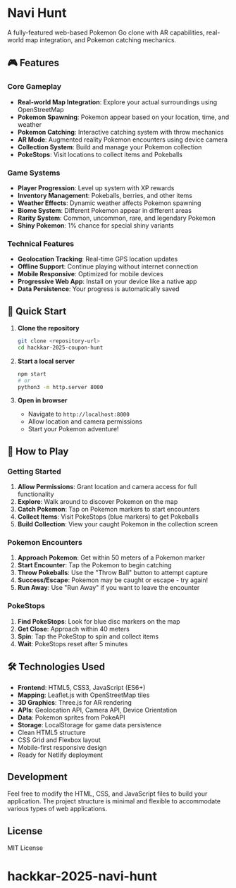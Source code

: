 # Navi Hunt

A fully-featured web-based Pokemon Go clone with AR capabilities, real-world map integration, and Pokemon catching mechanics.

## 🎮 Features

### Core Gameplay
- **Real-world Map Integration**: Explore your actual surroundings using OpenStreetMap
- **Pokemon Spawning**: Pokemon appear based on your location, time, and weather
- **Pokemon Catching**: Interactive catching system with throw mechanics
- **AR Mode**: Augmented reality Pokemon encounters using device camera
- **Collection System**: Build and manage your Pokemon collection
- **PokeStops**: Visit locations to collect items and Pokeballs

### Game Systems
- **Player Progression**: Level up system with XP rewards
- **Inventory Management**: Pokeballs, berries, and other items
- **Weather Effects**: Dynamic weather affects Pokemon spawning
- **Biome System**: Different Pokemon appear in different areas
- **Rarity System**: Common, uncommon, rare, and legendary Pokemon
- **Shiny Pokemon**: 1% chance for special shiny variants

### Technical Features
- **Geolocation Tracking**: Real-time GPS location updates
- **Offline Support**: Continue playing without internet connection
- **Mobile Responsive**: Optimized for mobile devices
- **Progressive Web App**: Install on your device like a native app
- **Data Persistence**: Your progress is automatically saved

## 🚀 Quick Start

1. **Clone the repository**
   ```bash
   git clone <repository-url>
   cd hackkar-2025-coupon-hunt
   ```

2. **Start a local server**
   ```bash
   npm start
   # or
   python3 -m http.server 8000
   ```

3. **Open in browser**
   - Navigate to `http://localhost:8000`
   - Allow location and camera permissions
   - Start your Pokemon adventure!

## 🎯 How to Play

### Getting Started
1. **Allow Permissions**: Grant location and camera access for full functionality
2. **Explore**: Walk around to discover Pokemon on the map
3. **Catch Pokemon**: Tap on Pokemon markers to start encounters
4. **Collect Items**: Visit PokeStops (blue markers) to get Pokeballs
5. **Build Collection**: View your caught Pokemon in the collection screen

### Pokemon Encounters
1. **Approach Pokemon**: Get within 50 meters of a Pokemon marker
2. **Start Encounter**: Tap the Pokemon to begin catching
3. **Throw Pokeballs**: Use the "Throw Ball" button to attempt capture
4. **Success/Escape**: Pokemon may be caught or escape - try again!
5. **Run Away**: Use "Run Away" if you want to leave the encounter

### PokeStops
1. **Find PokeStops**: Look for blue disc markers on the map
2. **Get Close**: Approach within 40 meters
3. **Spin**: Tap the PokeStop to spin and collect items
4. **Wait**: PokeStops reset after 5 minutes

## 🛠️ Technologies Used

- **Frontend**: HTML5, CSS3, JavaScript (ES6+)
- **Mapping**: Leaflet.js with OpenStreetMap tiles
- **3D Graphics**: Three.js for AR rendering
- **APIs**: Geolocation API, Camera API, Device Orientation
- **Data**: Pokemon sprites from PokeAPI
- **Storage**: LocalStorage for game data persistence
- Clean HTML5 structure
- CSS Grid and Flexbox layout
- Mobile-first responsive design
- Ready for Netlify deployment

## Development

Feel free to modify the HTML, CSS, and JavaScript files to build your application. The project structure is minimal and flexible to accommodate various types of web applications.

## License

MIT License
# hackkar-2025-navi-hunt
